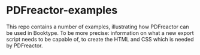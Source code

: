 # PDFreactor-examples
This repo contains a number of examples, illustrating how PDFreactor can be used in  Booktype. To be more precise: information on what a new export script needs to be capable of, to create the HTML and CSS which is needed by PDFreactor.
